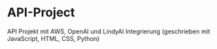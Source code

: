 # API-Project
API Projekt mit AWS, OpenAI und LindyAI Integrierung (geschrieben mit JavaScript, HTML, CSS, Python)
